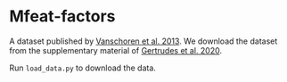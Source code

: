 # Mfeat-factors

A dataset published by [Vanschoren et al.
2013](https://dl.acm.org/doi/10.1145/2641190.2641198). We download the dataset
from the supplementary material of [Gertrudes et al.
2020](https://pmc.ncbi.nlm.nih.gov/articles/PMC7410108/#Abs1).

Run `load_data.py` to download the data.